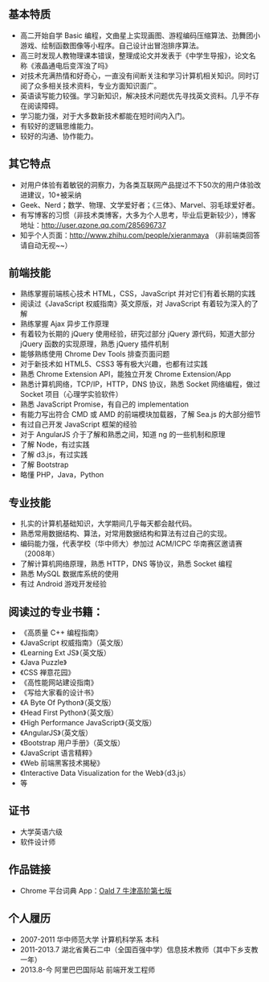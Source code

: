 ## 基本特质
* 高二开始自学 Basic 编程，文曲星上实现画图、游程编码压缩算法、劲舞团小游戏、绘制函数图像等小程序。自己设计出冒泡排序算法。
* 高三时发现人教物理课本错误，整理成论文并发表于《中学生导报》，论文名称《液晶通电后变浑浊了吗》
* 对技术充满热情和好奇心，一直没有间断关注和学习计算机相关知识。同时订阅了众多相关技术资料，专业方面知识面广。
* 英语读写能力较强。学习新知识，解决技术问题优先寻找英文资料。几乎不存在阅读障碍。
* 学习能力强，对于大多数新技术都能在短时间内入门。
* 有较好的逻辑思维能力。
* 较好的沟通、协作能力。


## 其它特点
* 对用户体验有着敏锐的洞察力，为各类互联网产品提过不下50次的用户体验改进建议，10+被采纳
* Geek、Nerd；数学、物理、文学爱好者；《三体》、Marvel、羽毛球爱好者。
* 有写博客的习惯（非技术类博客，大多为个人思考，毕业后更新较少），博客地址：http://user.qzone.qq.com/285696737
* 知乎个人页面：http://www.zhihu.com/people/xieranmaya （非前端类回答请自动无视~~）


## 前端技能
* 熟练掌握前端核心技术 HTML，CSS，JavaScript 并对它们有着长期的实践
* 阅读过《JavaScript 权威指南》英文原版，对 JavaScript 有着较为深入的了解
* 熟练掌握 Ajax 异步工作原理
* 有着较为长期的 jQuery 使用经验，研究过部分 jQuery 源代码，知道大部分 jQuery 函数的实现原理，熟悉 jQuery 插件机制
* 能够熟练使用 Chrome Dev Tools 排查页面问题
* 对于新技术如 HTML5、CSS3 等有极大兴趣，也都有过实践
* 熟悉 Chrome Extension API，能独立开发 Chrome Extension/App
* 熟悉计算机网络，TCP/IP，HTTP，DNS 协议，熟悉 Socket 网络编程，做过 Socket 项目（心理学实验软件）
* 熟悉 JavaScript Promise，有自己的 implementation
* 有能力写出符合 CMD 或 AMD 的前端模块加载器，了解 Sea.js 的大部分细节
* 有过自己开发 JavaScript 框架的经验
* 对于 AngularJS 介于了解和熟悉之间，知道 ng 的一些机制和原理
* 了解 Node，有过实践
* 了解 d3.js，有过实践
* 了解 Bootstrap
* 略懂 PHP，Java，Python


## 专业技能
* 扎实的计算机基础知识，大学期间几乎每天都会敲代码。
* 熟悉常用数据结构、算法，对常用数据结构和算法有过自己的实现。
* 编码能力强，代表学校（华中师大）参加过 ACM/ICPC 华南赛区邀请赛（2008年）
* 了解计算机网络原理，熟悉 HTTP，DNS 等协议，熟悉 Socket 编程
* 熟悉 MySQL 数据库系统的使用
* 有过 Android 游戏开发经验


## 阅读过的专业书籍：
* 《高质量 C++ 编程指南》
* 《JavaScript 权威指南》（英文版）
* 《Learning Ext JS》（英文版）
* 《Java Puzzle》
* 《CSS 禅意花园》
* 《高性能网站建设指南》
* 《写给大家看的设计书》
* 《A Byte Of Python》（英文版）
* 《Head First Python》（英文版）
* 《High Performance JavaScript》（英文版）
* 《AngularJS》（英文版）
* 《Bootstrap 用户手册》（英文版）
* 《JavaScript 语言精粹》
* 《Web 前端黑客技术揭秘》
* 《Interactive Data Visualization for the Web》（d3.js）
* 等


## 证书
* 大学英语六级
* 软件设计师


## 作品链接
* Chrome 平台词典 App：[Oald 7 牛津高阶第七版](https://chrome.google.com/webstore/detail/oald-7-%E7%89%9B%E6%B4%A5%E9%AB%98%E9%98%B6%E7%AC%AC%E4%B8%83%E7%89%88/nmdnfeohnddmdmknpjbmnknkmkpcehhn?hl=zh-CN&gl=CN)

## 个人履历
* 2007-2011 华中师范大学 计算机科学系 本科
* 2011-2013.7 湖北省黄石二中（全国百强中学）信息技术教师（其中下乡支教一年）
* 2013.8-今  阿里巴巴国际站 前端开发工程师
